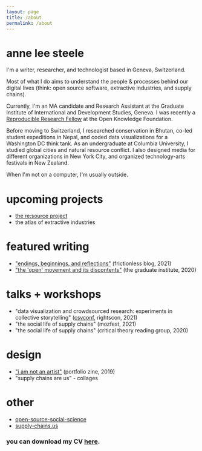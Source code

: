 ```yaml
---
layout: page
title: /about
permalink: /about
---
```



# anne lee steele

I'm a writer, researcher, and technologist based in Geneva, Switzerland.

Most of what I do aims to understand the people &amp; processes behind our digital lives (think: open source software, extractive industries, and supply chains).

Currently, I'm an MA candidate and Research Assistant at the Graduate Institute of International and Development Studies, Geneva. I was recently a <a href="https://fellows.frictionlessdata.io/" class="bio-link" photo_url="frictionless.png">Reproducible Research Fellow</a> at the Open Knowledge Foundation.

Before moving to Switzerland, I researched conservation in Bhutan, co-led student expeditions in Nepal, and coded data visualizations for a Washington DC think tank. As an undergraduate at Columbia University, I studied global cities and natural resource conflict. I also designed media for different organizations in New York City, and organized technology-arts festivals in New Zealand.

When I'm not on a computer, I'm usually outside.

# upcoming projects
- <a href="https://resource-project.co/">the re:source project</a>
- the atlas of extractive industries

# featured writing
- <a href="https://fellows.frictionlessdata.io/blog/anne-final-blog/">"endings, beginnings, and reflections"</a> (frictionless blog, 2021)
- <a href="https://www.graduateinstitute.ch/communications/news/open-movement-and-its-discontents">"the 'open' movement and its discontents"</a> (the graduate institute, 2020)

# talks + workshops
- "data visualization and crowdsourced research: experiments in collective storytelling" (<a href="https://csvconf.com/speakers/#anne-lee-steele">csvconf</a>, rightscon, 2021)
- "the social life of supply chains" (mozfest, 2021)
- "the social life of supply chains" (critical theory reading group, 2020)

# design
- <a href="https://res.cloudinary.com/aleesteele/image/upload/v1632865983/Steele-Portfolio_a8unhx.pdf">"i am not an artist"</a> (portfolio zine, 2019)
- "supply chains are us" - collages

# other
- <a href="https://open-source-social-science.github.io/" class="bio-link">open-source-social-science</a>
- <a href="https://www.supply-chains.us/">supply-chains.us</a>

### you can download my CV <a href="https://res.cloudinary.com/aleesteele/image/upload/v1620909383/Steele_CV_2021.pdf">here</a>.
